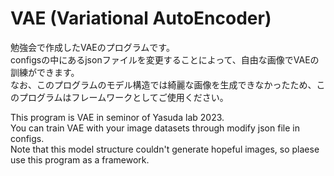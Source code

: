 # VAE (Variational AutoEncoder)

勉強会で作成したVAEのプログラムです。  
configsの中にあるjsonファイルを変更することによって、自由な画像でVAEの訓練ができます。  
なお、このプログラムのモデル構造では綺麗な画像を生成できなかったため、このプログラムはフレームワークとしてご使用ください。  

This program is VAE in seminor of Yasuda lab 2023.  
You can train VAE with your image datasets through modify json file in configs.  
Note that this model structure couldn't generate hopeful images, so plaese use this program as a framework.  